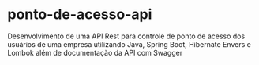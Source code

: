 # ponto-de-acesso-api
Desenvolvimento de uma API Rest para controle de ponto de acesso dos usuários de uma empresa utilizando Java, Spring Boot, Hibernate Envers e Lombok além de documentação da API com Swagger
